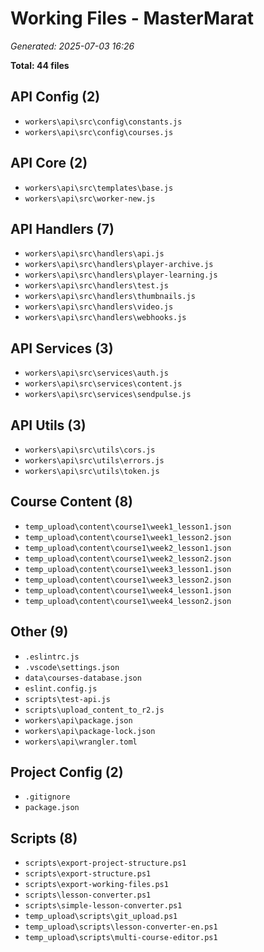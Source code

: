﻿# Working Files - MasterMarat

*Generated: 2025-07-03 16:26*

**Total: 44 files**

## API Config (2)

- `workers\api\src\config\constants.js`
- `workers\api\src\config\courses.js`

## API Core (2)

- `workers\api\src\templates\base.js`
- `workers\api\src\worker-new.js`

## API Handlers (7)

- `workers\api\src\handlers\api.js`
- `workers\api\src\handlers\player-archive.js`
- `workers\api\src\handlers\player-learning.js`
- `workers\api\src\handlers\test.js`
- `workers\api\src\handlers\thumbnails.js`
- `workers\api\src\handlers\video.js`
- `workers\api\src\handlers\webhooks.js`

## API Services (3)

- `workers\api\src\services\auth.js`
- `workers\api\src\services\content.js`
- `workers\api\src\services\sendpulse.js`

## API Utils (3)

- `workers\api\src\utils\cors.js`
- `workers\api\src\utils\errors.js`
- `workers\api\src\utils\token.js`

## Course Content (8)

- `temp_upload\content\course1\week1_lesson1.json`
- `temp_upload\content\course1\week1_lesson2.json`
- `temp_upload\content\course1\week2_lesson1.json`
- `temp_upload\content\course1\week2_lesson2.json`
- `temp_upload\content\course1\week3_lesson1.json`
- `temp_upload\content\course1\week3_lesson2.json`
- `temp_upload\content\course1\week4_lesson1.json`
- `temp_upload\content\course1\week4_lesson2.json`

## Other (9)

- `.eslintrc.js`
- `.vscode\settings.json`
- `data\courses-database.json`
- `eslint.config.js`
- `scripts\test-api.js`
- `scripts\upload_content_to_r2.js`
- `workers\api\package.json`
- `workers\api\package-lock.json`
- `workers\api\wrangler.toml`

## Project Config (2)

- `.gitignore`
- `package.json`

## Scripts (8)

- `scripts\export-project-structure.ps1`
- `scripts\export-structure.ps1`
- `scripts\export-working-files.ps1`
- `scripts\lesson-converter.ps1`
- `scripts\simple-lesson-converter.ps1`
- `temp_upload\scripts\git_upload.ps1`
- `temp_upload\scripts\lesson-converter-en.ps1`
- `temp_upload\scripts\multi-course-editor.ps1`

